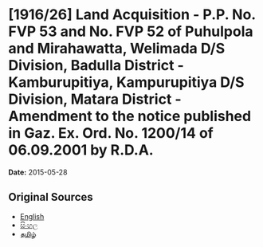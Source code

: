# [1916/26] Land Acquisition - P.P. No. FVP 53 and No. FVP 52 of Puhulpola and Mirahawatta, Welimada D/S Division, Badulla District - Kamburupitiya, Kampurupitiya D/S Division, Matara District - Amendment to the notice published in Gaz. Ex. Ord. No. 1200/14 of 06.09.2001 by R.D.A.

**Date:** 2015-05-28

## Original Sources

- [English](https://documents.gov.lk/view/extra-gazettes/2015/5/1916-26_E.pdf)
- [සිංහල](https://documents.gov.lk/view/extra-gazettes/2015/5/1916-26_S.pdf)
- [தமிழ்](https://documents.gov.lk/view/extra-gazettes/2015/5/1916-26_T.pdf)
